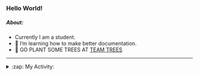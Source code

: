 ### Hello World!

##### About:
- Currently I am a student.
- 🌱 I’m learning how to make better documentation.
- 🌱 GO PLANT SOME TREES AT [TEAM TREES](https://teamtrees.org/)

---
<details>
  <summary>:zap: My Activity:</summary>
  
<!--START_SECTION:waka-->
![Code Time](http://img.shields.io/badge/Code%20Time-1%2C243%20hrs%2057%20mins-blue)

**I'm a Night 🦉** 

```text
🌞 Morning                2050 commits        ███░░░░░░░░░░░░░░░░░░░░░░   10.28 % 
🌆 Daytime                6698 commits        ████████░░░░░░░░░░░░░░░░░   33.58 % 
🌃 Evening                5747 commits        ███████░░░░░░░░░░░░░░░░░░   28.81 % 
🌙 Night                  5453 commits        ███████░░░░░░░░░░░░░░░░░░   27.34 % 
```
📅 **I'm Most Productive on Wednesday** 

```text
Monday                   2759 commits        ███░░░░░░░░░░░░░░░░░░░░░░   13.83 % 
Tuesday                  2740 commits        ███░░░░░░░░░░░░░░░░░░░░░░   13.74 % 
Wednesday                4713 commits        ██████░░░░░░░░░░░░░░░░░░░   23.63 % 
Thursday                 2642 commits        ███░░░░░░░░░░░░░░░░░░░░░░   13.24 % 
Friday                   2109 commits        ███░░░░░░░░░░░░░░░░░░░░░░   10.57 % 
Saturday                 1707 commits        ██░░░░░░░░░░░░░░░░░░░░░░░   08.56 % 
Sunday                   3278 commits        ████░░░░░░░░░░░░░░░░░░░░░   16.43 % 
```


📊 **This Week I Spent My Time On** 

```text
🔥 Editors: 
Android Studio           4 hrs 23 mins       ████████████████░░░░░░░░░   63.55 % 
VS Code                  1 hr 41 mins        ██████░░░░░░░░░░░░░░░░░░░   24.51 % 
IntelliJ                 49 mins             ███░░░░░░░░░░░░░░░░░░░░░░   11.94 % 

🐱‍💻 Projects: 
swag-store               1 hr 43 mins        ██████░░░░░░░░░░░░░░░░░░░   25.04 % 
github-readme-youtube-car1 hr 27 mins        █████░░░░░░░░░░░░░░░░░░░░   21.20 % 
CSE224-Fundamentals-of-An1 hr 4 mins         ████░░░░░░░░░░░░░░░░░░░░░   15.53 % 
test                     49 mins             ███░░░░░░░░░░░░░░░░░░░░░░   12.02 % 
java-springboot-projects 49 mins             ███░░░░░░░░░░░░░░░░░░░░░░   11.94 % 
```


 Last Updated on 26/10/2023 08:11:49 UTC
<!--END_SECTION:waka-->
</details>
